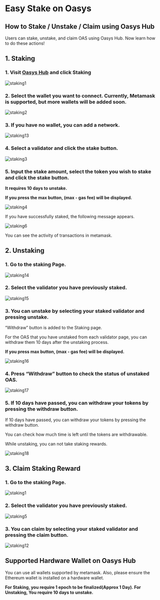 # Easy Stake on Oasys


## How to Stake / Unstake / Claim using Oasys Hub

Users can stake, unstake, and claim OAS using Oasys Hub. Now learn how to do these actions!


## 1. Staking

### 1. Visit [Oasys Hub](https://hub.oasys.games/) and click Staking

![staking1](/img/docs/techdocs/oasys-hub/staking_page.png)

### 2. Select the wallet you want to connect. Currently, Metamask is supported, but more wallets will be added soon.

![staking2](/img/docs/techdocs/oasys-hub/switch_network.png)

### 3. If you have no wallet, you can add a network.

![staking13](/img/docs/techdocs/oasys-hub/add_network.png)

### 4. Select a validator and click the stake button.

![staking3](/img/docs/techdocs/oasys-hub/staking_stake.png)

### 5. Input the stake amount, select the token you wish to stake and click the stake button.

**It requires 10 days to unstake.**

**If you press the max button, (max - gas fee) will be displayed.**

![staking4](/img/docs/techdocs/oasys-hub/stake.png)

If you have successfully staked, the following message appears.

![staking6](/img/docs/techdocs/oasys-hub/success.png)

You can see the activity of transactions in metamask.

## 2. Unstaking

### 1. Go to the staking Page.

![staking14](/img/docs/techdocs/oasys-hub/staking_page.png)

### 2. Select the validator you have previously staked.

![staking15](/img/docs/techdocs/oasys-hub/staking_stake.png)

### 3. You can unstake by selecting your staked validator and pressing unstake. 

“Withdraw” button is added to the Staking page.

For the OAS that you have unstaked from each validator page, you can withdraw them 10 days after the unstaking process.

**If you press max button, (max - gas fee) will be displayed.**

![staking16](/img/docs/techdocs/oasys-hub/unstake.png)

### 4. Press “Withdraw” button to check the status of unstaked OAS. 

![staking17](/img/docs/techdocs/oasys-hub/withdraw_select.png)

### 5. If 10 days have passed, you can withdraw your tokens by pressing the withdraw button. 

If 10 days have passed, you can withdraw your tokens by pressing the withdraw button. 

You can check how much time is left until the tokens are withdrawable. 

While unstaking, you can not take staking rewards. 

![staking18](/img/docs/techdocs/oasys-hub/withdraw.png)


## 3. Claim Staking Reward 

### 1. Go to the staking Page.

![staking1](/img/docs/techdocs/oasys-hub/staking_page.png)

### 2. Select the validator you have previously staked.

![staking5](/img/docs/techdocs/oasys-hub/staking_stake.png)

### 3. You can claim by selecting your staked validator and pressing the claim button. 

![staking12](/img/docs/techdocs/oasys-hub/claim.png)

## Supported Hardware Wallet on Oasys Hub

You can use all wallets supported by metamask. Also, please ensure the Ethereum wallet is installed on a hardware wallet.

**For Staking, you require 1 epoch to be finalized(Approx 1 Day). For Unstaking, You require 10 days to unstake.**

